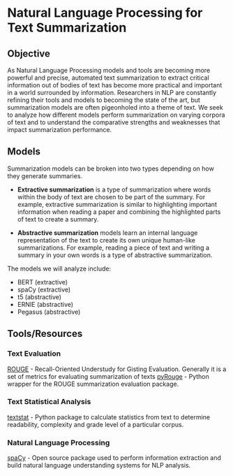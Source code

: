 # Natural Language Processing for Text Summarization

## Objective
As Natural Language Processing models and tools are becoming more powerful and precise, automated text summarization to extract critical information out of bodies of text has become more practical and important in a world surrounded by information. Researchers in NLP are constantly refining their tools and models to becoming the state of the art, but summarization models are often pigeonholed into a theme of text. We seek to analyze how different models perform summarization on varying corpora of text and to understand the comparative strengths and weaknesses that impact summarization performance. 
## Models
Summarization models can be broken into two types depending on how they generate summaries. 

- **Extractive summarization** is a type of summarization where words within the body of text are chosen to be part of the summary.
For example, extractive summarization is similar to highlighting important information when reading a paper and combining the highlighted parts of text to create a summary.

- **Abstractive summarization** models learn an internal language representation of the text to create its own unique human-like summarizations. For example, reading a piece of text and writing a summary in your own words is a type of abstractive summarization.  

The models we will analyze include:
* BERT (extractive)
* spaCy (extractive)
* t5 (abstractive)
* ERNIE (abstractive)
* Pegasus (abstractive)

## Tools/Resources

### Text Evaluation
[ROUGE](https://github.com/andersjo/pyrouge/tree/master/tools/ROUGE-1.5.5) - Recall-Oriented Understudy for Gisting Evaluation. Generally it is a set of metrics for evaluating summarization of texts
[pyRouge](https://pypi.org/project/rouge/) - Python wrapper for the ROUGE summarization evaluation package.

### Text Statistical Analysis
[textstat](https://pypi.org/project/textstat/) - Python package to calculate statistics from text to determine readability, complexity and grade level of a particular corpus.

### Natural Language Processing
[spaCy](https://spacy.io/) - Open source package used to perform information extraction and build natural language understanding systems for NLP analysis.

